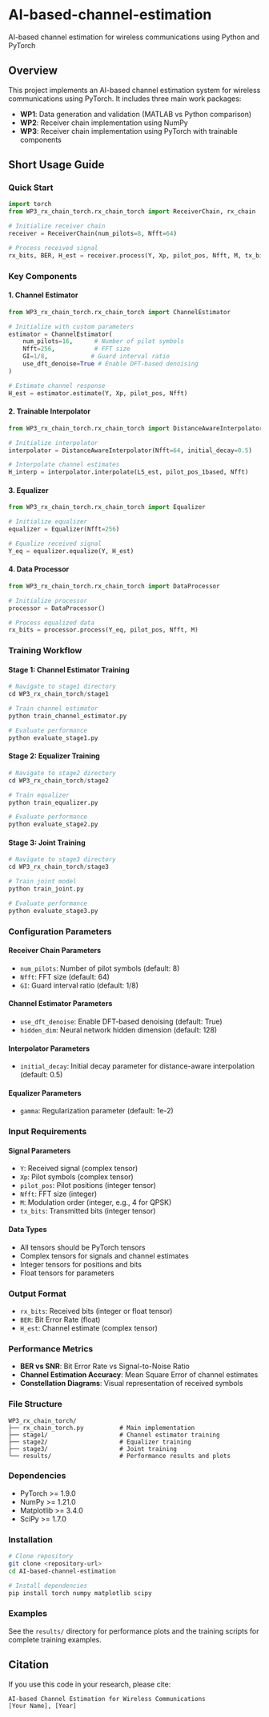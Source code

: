 # AI-based-channel-estimation
AI-based channel estimation for wireless communications using Python and PyTorch

## Overview
This project implements an AI-based channel estimation system for wireless communications using PyTorch. It includes three main work packages:
- **WP1**: Data generation and validation (MATLAB vs Python comparison)
- **WP2**: Receiver chain implementation using NumPy
- **WP3**: Receiver chain implementation using PyTorch with trainable components

## Short Usage Guide

### Quick Start
```python
import torch
from WP3_rx_chain_torch.rx_chain_torch import ReceiverChain, rx_chain

# Initialize receiver chain
receiver = ReceiverChain(num_pilots=8, Nfft=64)

# Process received signal
rx_bits, BER, H_est = receiver.process(Y, Xp, pilot_pos, Nfft, M, tx_bits)
```

### Key Components

#### 1. Channel Estimator
```python
from WP3_rx_chain_torch.rx_chain_torch import ChannelEstimator

# Initialize with custom parameters
estimator = ChannelEstimator(
    num_pilots=16,      # Number of pilot symbols
    Nfft=256,           # FFT size
    GI=1/8,            # Guard interval ratio
    use_dft_denoise=True # Enable DFT-based denoising
)

# Estimate channel response
H_est = estimator.estimate(Y, Xp, pilot_pos, Nfft)
```

#### 2. Trainable Interpolator
```python
from WP3_rx_chain_torch.rx_chain_torch import DistanceAwareInterpolator

# Initialize interpolator
interpolator = DistanceAwareInterpolator(Nfft=64, initial_decay=0.5)

# Interpolate channel estimates
H_interp = interpolator.interpolate(LS_est, pilot_pos_1based, Nfft)
```

#### 3. Equalizer
```python
from WP3_rx_chain_torch.rx_chain_torch import Equalizer

# Initialize equalizer
equalizer = Equalizer(Nfft=256)

# Equalize received signal
Y_eq = equalizer.equalize(Y, H_est)
```

#### 4. Data Processor
```python
from WP3_rx_chain_torch.rx_chain_torch import DataProcessor

# Initialize processor
processor = DataProcessor()

# Process equalized data
rx_bits = processor.process(Y_eq, pilot_pos, Nfft, M)
```

### Training Workflow

#### Stage 1: Channel Estimator Training
```python
# Navigate to stage1 directory
cd WP3_rx_chain_torch/stage1

# Train channel estimator
python train_channel_estimator.py

# Evaluate performance
python evaluate_stage1.py
```

#### Stage 2: Equalizer Training
```python
# Navigate to stage2 directory
cd WP3_rx_chain_torch/stage2

# Train equalizer
python train_equalizer.py

# Evaluate performance
python evaluate_stage2.py
```

#### Stage 3: Joint Training
```python
# Navigate to stage3 directory
cd WP3_rx_chain_torch/stage3

# Train joint model
python train_joint.py

# Evaluate performance
python evaluate_stage3.py
```

### Configuration Parameters

#### Receiver Chain Parameters
- `num_pilots`: Number of pilot symbols (default: 8)
- `Nfft`: FFT size (default: 64)
- `GI`: Guard interval ratio (default: 1/8)

#### Channel Estimator Parameters
- `use_dft_denoise`: Enable DFT-based denoising (default: True)
- `hidden_dim`: Neural network hidden dimension (default: 128)

#### Interpolator Parameters
- `initial_decay`: Initial decay parameter for distance-aware interpolation (default: 0.5)

#### Equalizer Parameters
- `gamma`: Regularization parameter (default: 1e-2)

### Input Requirements

#### Signal Parameters
- `Y`: Received signal (complex tensor)
- `Xp`: Pilot symbols (complex tensor)
- `pilot_pos`: Pilot positions (integer tensor)
- `Nfft`: FFT size (integer)
- `M`: Modulation order (integer, e.g., 4 for QPSK)
- `tx_bits`: Transmitted bits (integer tensor)

#### Data Types
- All tensors should be PyTorch tensors
- Complex tensors for signals and channel estimates
- Integer tensors for positions and bits
- Float tensors for parameters

### Output Format
- `rx_bits`: Received bits (integer or float tensor)
- `BER`: Bit Error Rate (float)
- `H_est`: Channel estimate (complex tensor)

### Performance Metrics
- **BER vs SNR**: Bit Error Rate vs Signal-to-Noise Ratio
- **Channel Estimation Accuracy**: Mean Square Error of channel estimates
- **Constellation Diagrams**: Visual representation of received symbols

### File Structure
```
WP3_rx_chain_torch/
├── rx_chain_torch.py          # Main implementation
├── stage1/                    # Channel estimator training
├── stage2/                    # Equalizer training
├── stage3/                    # Joint training
└── results/                   # Performance results and plots
```

### Dependencies
- PyTorch >= 1.9.0
- NumPy >= 1.21.0
- Matplotlib >= 3.4.0
- SciPy >= 1.7.0

### Installation
```bash
# Clone repository
git clone <repository-url>
cd AI-based-channel-estimation

# Install dependencies
pip install torch numpy matplotlib scipy
```

### Examples
See the `results/` directory for performance plots and the training scripts for complete training examples.

## Citation
If you use this code in your research, please cite:
```
AI-based Channel Estimation for Wireless Communications
[Your Name], [Year]
```

